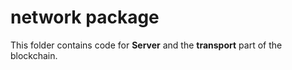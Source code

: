 # network package

This folder contains code for **Server** and the **transport** part of the blockchain.